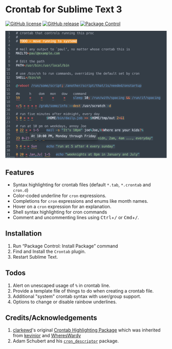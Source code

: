 # Crontab for Sublime Text 3

[![GitHub license](https://img.shields.io/github/license/michaelblyons/CrontabSublime.svg)](https://github.com/michaelblyons/CrontabSublime/blob/master/LICENSE) [![GitHub release](https://img.shields.io/github/release/michaelblyons/CrontabSublime.svg)](https://GitHub.com/michaelblyons/CrontabSublime/releases/) [![Package Control](https://packagecontrol.herokuapp.com/downloads/Crontab.svg?style=flat-square)](https://packagecontrol.io/packages/Crontab)

![Example screenshot][screenshot]

## Features

- Syntax highlighting for crontab files (default `*.tab`, `*.crontab` and `cron.d`)
- Color-coded underline for `cron` expressions.
- Completions for `cron` expressions and enums like month names.
- Hover on a `cron` expression for an explanation.
- Shell syntax highlighting for cron commands
- Comment and uncommenting lines using <kbd>Ctrl</kbd>+<kbd>/</kbd> or <kbd>Cmd</kbd>+<kbd>/</kbd>.

## Installation

1. Run “Package Control: Install Package” command
2. Find and Install the `Crontab` plugin.
3. Restart Sublime Text.

## Todos

1. Alert on unescaped usage of `%` in crontab line.
2. Provide a template file of things to do when creating a crontab file.
3. Additional "system" crontab syntax with user/group support.
4. Options to change or disable rainbow underlines.

## Credits/Acknowledgements

1. [clarkewd][]'s original [Crontab Highlighting Package][clarkewd-cron] which was inherited from [kevinior][] and [WheresWardy][]
2. Adam Schubert and his [`cron_descriptor`][cron_descriptor] package.

[screenshot]: CrontabHighlightSample.png
[clarkewd]: https://github.com/clarkewd
[clarkewd-cron]: https://github.com/clarkewd/SublimeCrontab
[kevinior]: https://github.com/kevinior
[whereswardy]: https://github.com/WheresWardy
[cron_descriptor]: https://github.com/Salamek/cron-descriptor
